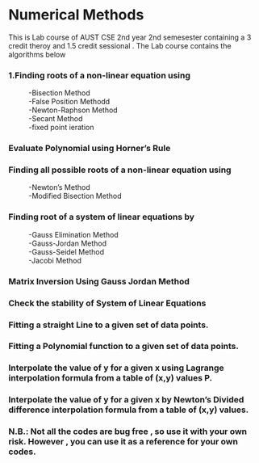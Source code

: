 # Numerical Methods

This is  Lab course of  AUST CSE 2nd year 2nd semesester containing a 3 credit theroy and 1.5 credit sessional . The Lab course contains the algorithms below<br>

<dl>

  ### 1.Finding roots of a non-linear equation using 
  <dd> -Bisection Method</dd>
  <dd> -False Position Methodd</dd>
  <dd> -Newton-Raphson Method</dd>
  <dd> -Secant Method</dd>
  <dd> -fixed point ieration</dd>

  ### Evaluate Polynomial using Horner’s Rule 

  ### Finding all possible roots of a non-linear equation using  
  <dd> -Newton’s Method</dd>
  <dd> -Modified Bisection Method</dd>

  ### Finding root of a system of linear equations by  
  <dd> -Gauss Elimination Method</dd>
  <dd> -Gauss-Jordan Method</dd>
  <dd> -Gauss-Seidel Method</dd>
  <dd> -Jacobi Method </dd>

  ###  Matrix Inversion Using Gauss Jordan Method  
  ###  Check the stability of System of Linear Equations  

  ###  Fitting a straight Line to a given set of data points.  

  ###  Fitting a Polynomial function to a given set of data points.  

  ###  Interpolate the value of y for a given x using Lagrange interpolation formula from a table of (x,y) values P.  

  ###  Interpolate the value of y for a given x by Newton’s Divided difference interpolation formula from a table of (x,y) values. 

</dl>

### N.B.: Not all the codes are bug free , so use it with your own risk. However , you can use it as a reference for your own codes. 


    








